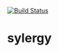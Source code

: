 [![Build Status](https://travis-ci.org/albertopastormr/sylergy.svg?branch=master)](https://travis-ci.org/albertopastormr/sylergy)

# sylergy
